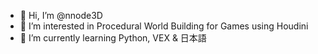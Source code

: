 - 👋 Hi, I’m @nnode3D
- 👀 I’m interested in Procedural World Building for Games using Houdini
- 🌱 I’m currently learning Python, VEX & 日本語
<!---- 💞️ I’m looking to collaborate on ...
//- 📫 How to reach me ...--->

<!---
nnode3D/nnode3D is a ✨ special ✨ repository because its `README.md` (this file) appears on your GitHub profile.
You can click the Preview link to take a look at your changes.
--->
